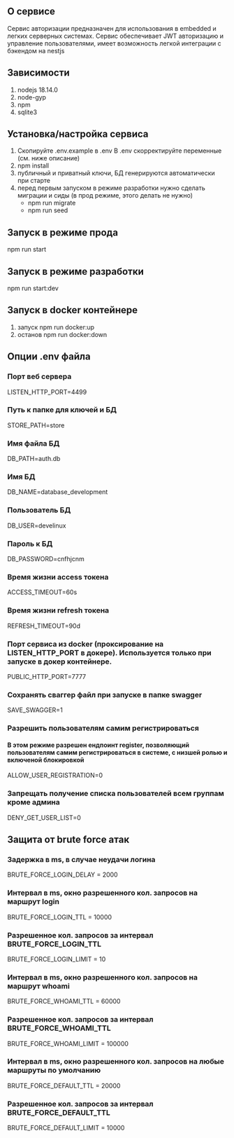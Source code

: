 ## О сервисе
Сервис авторизации предназначен для использования в embedded и легких серверных системах.
Сервис обеспечивает JWT авторизацию и управление пользователями, имеет возможность легкой интеграции
с бэкендом на nestjs

## Зависимости
1. nodejs 18.14.0
2. node-gyp
3. npm
4. sqlite3

## Установка/настройка сервиса
1. Скопируйте .env.example в .env
   В .env скорректируйте переменные (см. ниже описание)
2. npm install
3. публичный и приватный ключи, БД генерируются автоматически при старте
4. перед первым запуском в режиме разработки нужно сделать миграции и сиды (в прод режиме, этого делать не нужно)
   - npm run migrate
   - npm run seed

## Запуск в режиме прода
npm run start

## Запуск в режиме разработки

npm run start:dev

## Запуск в docker контейнере
1. запуск npm run docker:up
2. останов npm run docker:down

## Опции .env файла
### Порт веб сервера
LISTEN_HTTP_PORT=4499
### Путь к папке для ключей и БД
STORE_PATH=store

### Имя файла БД
DB_PATH=auth.db

### Имя БД
DB_NAME=database_development

### Пользователь БД
DB_USER=develinux

### Пароль к БД
DB_PASSWORD=cnfhjcnm

### Время жизни access токена
ACCESS_TIMEOUT=60s

### Время жизни refresh токена
REFRESH_TIMEOUT=90d

### Порт сервиса из docker (проксирование на LISTEN_HTTP_PORT в докере). Используется только при запуске в докер контейнере.
PUBLIC_HTTP_PORT=7777

### Сохранять сваггер файл при запуске в папке swagger
SAVE_SWAGGER=1

### Разрешить пользователям самим регистрироваться
#### В этом режиме разрешен ендпоинт register, позволяющий пользователям самим регистрироваться в системе, с низшей ролью и включеной блокировкой
ALLOW_USER_REGISTRATION=0

### Запрещать получение списка пользователей всем группам кроме админа
DENY_GET_USER_LIST=0

## Защита от brute force атак
### Задержка в ms, в случае неудачи логина
BRUTE_FORCE_LOGIN_DELAY = 2000

### Интервал в ms, окно разрешенного кол. запросов на маршрут login
BRUTE_FORCE_LOGIN_TTL = 10000
### Разрешенное кол. запросов за интервал BRUTE_FORCE_LOGIN_TTL
BRUTE_FORCE_LOGIN_LIMIT = 10

### Интервал в ms, окно разрешенного кол. запросов на маршрут whoami
BRUTE_FORCE_WHOAMI_TTL = 60000
### Разрешенное кол. запросов за интервал BRUTE_FORCE_WHOAMI_TTL
BRUTE_FORCE_WHOAMI_LIMIT = 100000

### Интервал в ms, окно разрешенного кол. запросов на любые маршруты по умолчанию
BRUTE_FORCE_DEFAULT_TTL = 20000
### Разрешенное кол. запросов за интервал BRUTE_FORCE_DEFAULT_TTL
BRUTE_FORCE_DEFAULT_LIMIT = 10000
